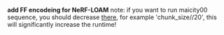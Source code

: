 **add FF encodeing for NeRF-LOAM**
note: if you want to run maicity00 sequence, you should decrease [there](src/variations/render_helpers.py#L264), for example 'chunk_size//20', this will significantly increase the runtime!